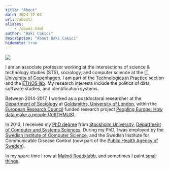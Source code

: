 ```yaml
---
title: "About"
date: 2024-12-03
url: /about/
aliases:
    - /about.html
author: "Baki Cakici"
description: "About Baki Cakici"
hidemeta: true
---
```


 ![](/profile-square.jpg)

I am an associate professor working at the intersections of science & technology studies (STS), sociology, and computer science at the [IT University of Copenhagen](https://itu.dk/). I am part of the [Technologies in Practice](http://tip.itu.dk/) section and the [ETHOS lab](https://ethos.itu.dk/). My research interests include the politics of data, software studies, and identification systems.

Between 2014-2017, I worked as a postdoctoral researcher at the [Department of Sociology](https://www.gold.ac.uk/sociology/) at [Goldsmiths, University of London](http://www.gold.ac.uk/), within the [European Research Council](https://erc.europa.eu/) funded research project [Peopling Europe: How data make a people (ARITHMUS)](https://cordis.europa.eu/project/id/615588).

In 2013, I received my [PhD degree](http://su.diva-portal.org/smash/record.jsf?pid=diva2%3A643436) from [Stockholm University](http://www.su.se/english/), [Department of Computer and Systems Sciences](http://dsv.su.se/en/). During my PhD, I was employed by the [Swedish Institute of Computer Science](https://www.ri.se/), and the Swedish Institute for Communicable Disease Control (now part of the [Public Health Agency of Sweden](https://www.folkhalsomyndigheten.se/smittskydd-beredskap/)).

In my spare time I row at [Malmö Roddklubb](https://malmoroddklubb.se/), and sometimes I paint [small things](https://www.instagram.com/thenduring/).

